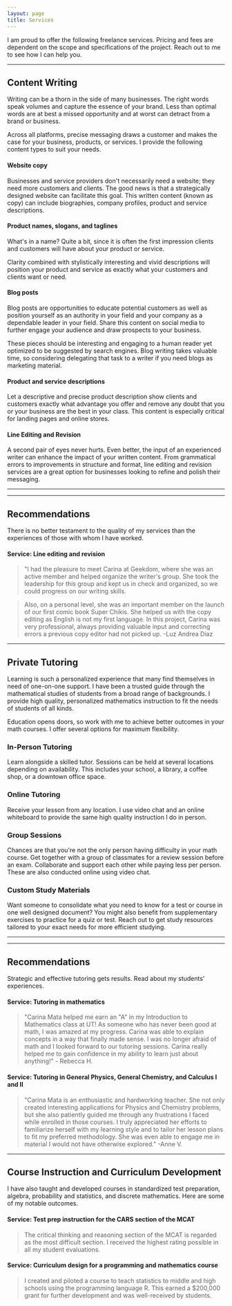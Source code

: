 ```yaml
---
layout: page
title: Services
---
```



I am proud to offer the following freelance services. Pricing and fees are dependent on the scope and specifications of the project. Reach out to me to see how I can help you. 

* * * 

## Content Writing 


Writing can be a thorn in the side of many businesses.
The right words speak volumes and capture the essence of your brand. Less than optimal words are at best a missed opportunity and at worst can detract from a brand or business. 


Across all platforms, precise messaging draws a customer and makes the case for your business, products, or services. I provide the following content types to suit your needs. 

 

#### Website copy

Businesses and service providers don't necessarily need a website; they need more customers and clients. The good news is that a strategically designed website can facilitate this goal. This written content (known as copy) can include biographies, company profiles, product and service descriptions. 


#### Product names, slogans, and taglines

What's in a name? Quite a bit, since it is often the first impression clients and customers will have about your product or service. 

Clarity combined with stylistically interesting and vivid descriptions will position your product and service as exactly what your customers and clients want or need. 



#### Blog posts


Blog posts are opportunities to educate potential customers as well as position yourself as an authority in your field and your company as a dependable leader in your field. Share this content on social media to further engage your audience and draw prospects to your business. 

These pieces should be interesting and engaging to a human reader yet optimized to be suggested by search engines. Blog writing takes valuable time, so considering delegating that task to a writer if you need blogs as marketing material. 

#### Product and service descriptions

Let a descriptive and precise product description show clients and customers exactly what advantage you offer and remove any doubt that you or your business are the best in your class. This content is especially critical for landing pages and online stores.


#### Line Editing and Revision

A second pair of eyes never hurts. Even better, the input of an experienced writer can enhance the impact of your written content. From grammatical errors to improvements in structure and format, line editing and revision services are a great option for businesses looking to refine and polish their messaging. 


* * * 
* * * 

## Recommendations

There is no better testament to the quality of my services than the experiences of those with whom I have worked.



#### Service: Line editing and revision


> "I had the pleasure to meet Carina at Geekdom, where she was an active member and helped organize the writer's group. She took the leadership for this group and kept us in check and organized, so we could progress on our writing skills.

>Also, on a personal level, she was an important member on the launch of our first comic book Super Chikis. She helped us with the copy editing as English is not my first language. In this project, Carina was very professional, always providing valuable input and correcting errors a previous copy editor had not picked up. -Luz Andrea Diaz


<!--- In general, Carina is a very motivated and detail oriented team mate, where she will be a valuable asset in any team she joins." --->


*** 
## Private Tutoring

Learning is such a personalized experience that many find themselves in need of one-on-one support. I have been a trusted guide through the mathematical studies of students from a broad range of backgrounds. I provide high quality, personalized mathematics instruction to fit the needs of students of all kinds.

Education opens doors, so work with me to achieve better outcomes in your math courses. I offer several options for maximum flexibility.

### In-Person Tutoring


Learn alongside a skilled tutor. Sessions can be held at several locations depending on availability. This includes your school, a library, a coffee shop, or a downtown office space.


### Online Tutoring

Receive your lesson from any location. I use video chat and an online whiteboard to provide the same high quality instruction I do in person. 


### Group Sessions 

Chances are that you're not the only person having difficulty in your math course. Get together with a group of classmates for a review session before an exam. Collaborate and support each other while paying less per person. These are also conducted online using video chat.


### Custom Study Materials 


Want someone to consolidate what you need to know for a test or course in one well designed document? You might also benefit from supplementary exercises to practice for a quiz or test. Reach out to get study resources tailored to your exact needs for more efficient studying.  


* * * 
* * * 

## Recommendations


Strategic and effective tutoring gets results. Read about my students' experiences. 


#### Service: Tutoring in mathematics

> "Carina Mata helped me earn an "A" in my Introduction to Mathematics class at UT!  As someone who has never been good at math, I was amazed at my progress. Carina was able to explain concepts in a way that finally made sense.  I was no longer afraid of math and I looked forward to our tutoring sessions. Carina really helped me to gain confidence in my ability to learn just about anything!" - Rebecca H.


#### Service: Tutoring in General Physics, General Chemistry, and Calculus I and II


> "Carina Mata is an enthusiastic and hardworking teacher. She not only created interesting applications for Physics and Chemistry problems, but she also patiently guided me through any frustrations I faced while enrolled in those courses. I truly appreciated her efforts to familiarize herself with my learning style and to tailor her lesson plans to fit my preferred methodology. She was even able to engage me in material I would not have otherwise explored." -Anne V.


*** 

## Course Instruction and Curriculum Development

I have also taught and developed courses in standardized test preparation, algebra, probability and statistics, and discrete mathematics. Here are some of my notable outcomes. 


#### Service: Test prep instruction for the CARS section of the MCAT 

> The critical thinking and reasoning section of the MCAT is regarded as the most difficult section. I received the highest rating possible in all my student evaluations. 


#### Service: Curriculum design for a programming and mathematics course


> I created and piloted a course to teach statistics to middle and high schools using the programming language R. This earned a $200,000 grant for further development and was well-received by students. 





